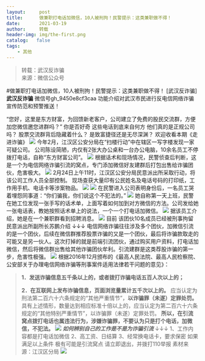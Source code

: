 ```yaml
---
layout:     post
title:      做兼职打电话加微信，10人被刑拘！民警提示：这类兼职做不得！
date:       2021-03-19
author:     转载
header-img: img/the-first.png
catalog:   false
tags:
    - 其他
---
```


<blockquote><p>转载：武汉反诈骗<br>
来源：微信公众号</p></blockquote>

#做兼职打电话加微信，10人被刑拘！民警提示：这类兼职做不得！
[武汉反诈骗]
**武汉反诈骗**
微信号gh_9450e8cf3caa
功能介绍对武汉市民进行反电信网络诈骗宣传防范和预警推送！

“您好，这里是东方财富，为回馈新老客户，公司建立了免费的股民交流群，方便加您微信邀您进群吗？”
你是否好奇
这些电话到底来自何方
他们真的是正规公司吗？
股票交流群背后隐藏着什么？
是致富捷径还是无尽深渊？
欢迎收看本期《走进诈骗》
![]({{site.baseurl}}/postimg/3Lusx8pzaXicuM7U83Ucp32ecQxcKj7viaAdQHHqrqfl1F1vqgPdfv8ibCGtqggsCQv373IPlp1BET00rCQdH6HtA.gif)
今年2月，江汉区公安分局在“扫楼行动”中在辖区一写字楼发现一家可疑公司。
公司陈设简陋，内仅有2张大办公桌和一台办公电脑，10余名员工不停拨打电话，自称“东方财富公司”。
![]({{site.baseurl}}/postimg/3Lusx8pzaXicuM7U83Ucp32ecQxcKj7via0PmQp5p12tsZ8ogsKRaKvibs72BvibSr6XEvKicicgDic8awKkBcajZbtCQ.jpeg)
根据话术和现场情况，民警侦查后判断，这是一个为电信网络诈骗引流的窝点，专门添加微信好友建群后打包出售给诈骗团伙，危害极大。
![]({{site.baseurl}}/postimg/3Lusx8pzaXicuM7U83Ucp32ecQxcKj7via9m6rAFFdO2nhbxiaMp1UFeTQ52AtuwSBoad8mI8RQHwuUp8Zl9vNicfg.jpeg)
2月24日上午11时，江汉区公安分局民意派出所采取行动，将该公司工作人员全部控制。
现场查获大量印有公民姓名及电话号码的打印纸，工作用手机、电话卡等涉案物品。
![]({{site.baseurl}}/postimg/3Lusx8pzaXicuM7U83Ucp32ecQxcKj7viaRMKpic0EwjWGnlUWibR0g0Z59TyQiarWXdeYw7LHOtdlxGgjNklbRUxkQ.jpeg)
![]({{site.baseurl}}/postimg/3Lusx8pzaXicuM7U83Ucp32ecQxcKj7viaqaEIsCkrvxeGCl1GGOr1wJ9sETR5RwXDsNibHDBBxwRBcuD1ZW5dKhg.jpeg)
在民警进入公司表明身份后，一名员工哭着埋怨同事道：“你们骗我，你们说这个不犯法的。”
![]({{site.baseurl}}/postimg/3Lusx8pzaXicuM7U83Ucp32ecQxcKj7via38Mu8tplE3ibtgMt6qqTaSNLk4MMOu5jpDriapVZrkicGibMiaC56OC6u0Q.jpeg)
她自称第一天上班，民警在她工位发现一张手写的话术单，上面写着如何加到对方微信的方法。公司发给她一张电话表，教她按照话术单上的说法，一个一个打电话加微信。
![]({{site.baseurl}}/postimg/3Lusx8pzaXicuM7U83Ucp32ecQxcKj7viakLmR9tmFmyLUTrcC8x7ZTiaPAC6ZqDMwkq9b8tuicqspC0VS005K3YQg.jpeg)
据该员工介绍，她是在一个兼职群看到招聘消息。
![]({{site.baseurl}}/postimg/3Lusx8pzaXicuM7U83Ucp32ecQxcKj7viaRNKOKIfCwkHomCrlXleC20RW5nEtcS2cWQcOHtyicsMnicxjmAOP9GTg.jpeg)
目前
该团伙10名成员已经被刑事拘留
民意派出所副所长苏鹏介绍
↓↓↓
电信网络诈骗往往涉及多个团伙，加微信引流的是一个团伙，后续在微信群推荐股票诈骗的又是一个团伙，最后将诈骗款取走的可能又是另一伙人。这次打掉的就是前端引流团伙，通过购买用户资料，打电话加微信，然后将微信群出售给其他诈骗团伙牟利。引流建群是这类荐股诈骗的第一步，危害性极强。
![]({{site.baseurl}}/postimg/3Lusx8pzaXicuM7U83Ucp32ecQxcKj7viaWoEEuExzgqJW1o63bZ4831LK9QFViasn7dpMnQ7zmZ0UQzm7YZJ9wBA.png)
根据2016年12月颁布的《最高人民法院、最高人民检察院、公安部关于办理电信网络诈骗等刑事案件适用法律若干问题的意见》：
>**1．发送诈骗信息五千条以上的，或者拨打诈骗电话五百人次以上的；**
>
>
>
>
>**2．在互联网上发布诈骗信息，页面浏览量累计五千次以上的。**
应当认定为刑法第二百六十六条规定的“其他严重情节”，**以诈骗罪（未遂）定罪处罚。**
具有上述情形，数量达到相应标准十倍以上的，应当认定为第二百六十六条规定的“其他特别严重情节”，以诈骗罪（未遂）定罪处罚。
**所以，在引流窝点拨打电话也属违法行为，涉嫌诈骗罪，不要认为只是打个电话，加微信，不犯法。**
![]({{site.baseurl}}/postimg/3Lusx8pzaXicuM7U83Ucp32ecQxcKj7viaQtiaLMgCr6FcSDUWwBFsRbdc6sXwqSIVQib5ibCSBeGzvC6saoOUamgSQ.jpeg)
_**如何辨别自己的工作是不是为诈骗引流**_
↓↓↓
1、工作内容都是打电话加微信
2、高工资、日结算
3、经常换电话卡，要求保密
如果满足以上条件
极有可能是引流窝点
请立即退出，并拨打110举报
素材来源：江汉区分局
![]({{site.baseurl}}/postimg/8wBAcE4t1v7DZicb5x6SyMB5GKicsjsT1fOaXVtMCicgHzBPHUaFticNRx0QJ4GrMDCsDVEcAnwTfVj0f8aSlZZFTw.jpeg)
